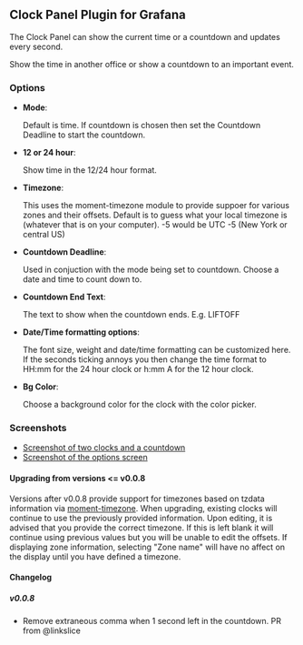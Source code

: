 ## Clock Panel Plugin for Grafana

The Clock Panel can show the current time or a countdown and updates every second.

Show the time in another office or show a countdown to an important event.

### Options

- **Mode**:

  Default is time. If countdown is chosen then set the Countdown Deadline to start the countdown.

- **12 or 24 hour**:

  Show time in the 12/24 hour format.

- **Timezone**:

  This uses the moment-timezone module to provide suppoer for various zones and their offsets. Default is to guess what your local timezone is (whatever that is on your computer). -5 would be UTC -5 (New York or central US)

- **Countdown Deadline**:

  Used in conjuction with the mode being set to countdown. Choose a date and time to count down to.

- **Countdown End Text**:

  The text to show when the countdown ends. E.g. LIFTOFF

- **Date/Time formatting options**:

  The font size, weight and date/time formatting can be customized here. If the seconds ticking annoys you then change the time format to HH:mm for the 24 hour clock or h:mm A for the 12 hour clock.

- **Bg Color**:

  Choose a background color for the clock with the color picker.

### Screenshots

- [Screenshot of two clocks and a countdown](https://raw.githubusercontent.com/grafana/clock-panel/06ecf59c191db642127c6153bc3145e93a1df1f8/src/img/screenshot-clocks.png)
- [Screenshot of the options screen](https://raw.githubusercontent.com/grafana/clock-panel/06ecf59c191db642127c6153bc3145e93a1df1f8/src/img/screenshot-clock-options.png)

#### Upgrading from versions <= v0.0.8

Versions after v0.0.8 provide support for timezones based on tzdata information via [moment-timezone](http://momentjs.com/timezone/).  When upgrading, existing clocks will continue to use the previously provided information.  Upon editing, it is advised that you provide the correct timezone.  If this is left blank it will continue using previous values but you will be unable to edit the offsets.  If displaying zone information, selecting "Zone name" will have no affect on the display until you have defined a timezone.

#### Changelog

##### v0.0.8

- Remove extraneous comma when 1 second left in the countdown. PR from @linkslice
